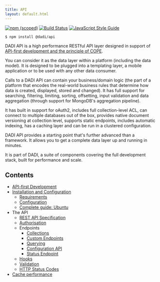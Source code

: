 ```yaml
---
title: API
layout: default.html
---
```


[![npm (scoped)](https://img.shields.io/npm/v/@dadi/cdn.svg?maxAge=10800&style=flat-square)](https://www.npmjs.com/package/@dadi/cdn)&nbsp;[![Build Status](https://travis-ci.org/dadi/cdn.svg?branch=master)](https://travis-ci.org/dadi/cdn)&nbsp;[![JavaScript Style Guide](https://img.shields.io/badge/code%20style-standard-brightgreen.svg?style=flat-square)](http://standardjs.com/)

```
$ npm install @dadi/api
```

DADI API is a high performance RESTful API layer designed in support of [API-first development and the principle of COPE](./apiFirst).

You can consider it as the data layer within a platform (including the data model). It is designed to be plugged into a templating layer, a mobile application or to be used with any other data consumer.

Calls to a DADI API can contain your business/domain logic (the part of a platform that encodes the real-world business rules that determine how data is created, displayed, stored and changed). It has full support for searching, filtering, limiting, sorting, offsetting, input validation and data aggregation (through support for MongoDB's aggregation pipeline).

It has built in support for oAuth2, includes full collection-level ACL, can connect to multiple databases out of the box, provides native document versioning at collection level, supports static endpoints, includes automatic indexing, has a caching layer and can be run in a clustered configuration.

DADI API provides a starting point that's further advanced than a framework. It allows you to get a complete data layer up and running in minutes.

It is part of DADI, a suite of components covering the full development stack, built for performance and scale.

## Contents

* [API-first Development](./apiFirst)
* [Installation and Configuration](./setup/)
  * [Requirements](./setup/requirements)
  * [Configuration](./setup/configuration)
  * [Complete guide: Ubuntu](./setup/installGuide.ubuntu)
* The API
	* [REST API Specification](./theapi/restApiSpecification)
	* [Authorisation](./theapi/authorisation)
	* Endpoints
	  * [Collections](./theapi/endpoints/collections)
	  * [Custom Endpoints](./theapi/endpoints/custom)
	  * [Querying](./theapi/endpoints/querying)
	  * [Configuration API](./theapi/endpoints/configApi)
	  * [Status Endpoint](./theapi/endpoints/status)
  * [Hooks](./theapi/hooks)
  * [Validation](./theapi/validation)
  * [HTTP Status Codes](./theapi/httpStatuses)
* [Cache performance](./cachePerformance)
